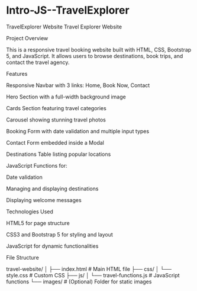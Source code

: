 # Intro-JS--TravelExplorer
TravelExplorer Website
Travel Explorer Website

Project Overview

This is a responsive travel booking website built with HTML, CSS, Bootstrap 5, and JavaScript.
It allows users to browse destinations, book trips, and contact the travel agency.

Features

Responsive Navbar with 3 links: Home, Book Now, Contact

Hero Section with a full-width background image

Cards Section featuring travel categories

Carousel showing stunning travel photos

Booking Form with date validation and multiple input types

Contact Form embedded inside a Modal

Destinations Table listing popular locations

JavaScript Functions for:

Date validation

Managing and displaying destinations

Displaying welcome messages

Technologies Used

HTML5 for page structure

CSS3 and Bootstrap 5 for styling and layout

JavaScript for dynamic functionalities

File Structure

travel-website/
│
├── index.html          # Main HTML file
├── css/
│   └── style.css       # Custom CSS
├── js/
│   └── travel-functions.js  # JavaScript functions
└── images/             # (Optional) Folder for static images


